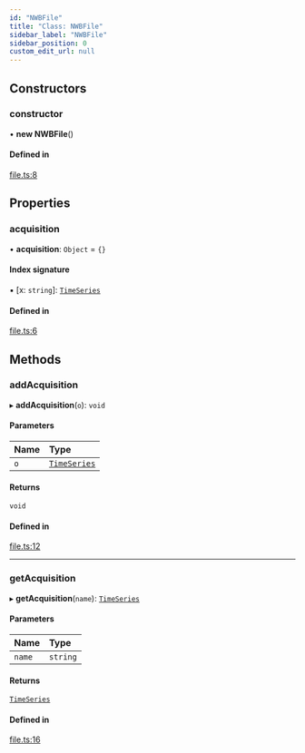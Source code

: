 ```yaml
---
id: "NWBFile"
title: "Class: NWBFile"
sidebar_label: "NWBFile"
sidebar_position: 0
custom_edit_url: null
---
```


## Constructors

### constructor

• **new NWBFile**()

#### Defined in

[file.ts:8](https://github.com/brainsatplay/jsnwb/blob/14685c9/src/file.ts#L8)

## Properties

### acquisition

• **acquisition**: `Object` = `{}`

#### Index signature

▪ [x: `string`]: [`TimeSeries`](TimeSeries)

#### Defined in

[file.ts:6](https://github.com/brainsatplay/jsnwb/blob/14685c9/src/file.ts#L6)

## Methods

### addAcquisition

▸ **addAcquisition**(`o`): `void`

#### Parameters

| Name | Type |
| :------ | :------ |
| `o` | [`TimeSeries`](TimeSeries) |

#### Returns

`void`

#### Defined in

[file.ts:12](https://github.com/brainsatplay/jsnwb/blob/14685c9/src/file.ts#L12)

___

### getAcquisition

▸ **getAcquisition**(`name`): [`TimeSeries`](TimeSeries)

#### Parameters

| Name | Type |
| :------ | :------ |
| `name` | `string` |

#### Returns

[`TimeSeries`](TimeSeries)

#### Defined in

[file.ts:16](https://github.com/brainsatplay/jsnwb/blob/14685c9/src/file.ts#L16)
